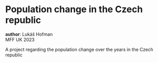 # Population change in the Czech republic

**author**: Lukáš Hofman  
MFF UK 2023

A project regarding the population change over the years in the Czech republic
